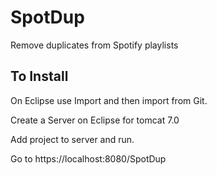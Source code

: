 # SpotDup
Remove duplicates from Spotify playlists

## To Install
On Eclipse use Import and then import from Git.

Create a Server on Eclipse for tomcat 7.0

Add project to server and run.

Go to https://localhost:8080/SpotDup
